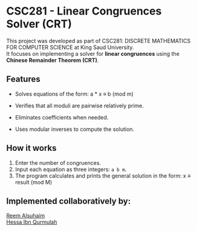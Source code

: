 # CSC281 - Linear Congruences Solver (CRT)

This project was developed as part of CSC281: DISCRETE MATHEMATICS FOR COMPUTER SCIENCE at King Saud University.  
It focuses on implementing a solver for **linear congruences** using the **Chinese Remainder Theorem (CRT)**. 


## Features
- Solves equations of the form:   a * x ≡ b (mod m)

- Verifies that all moduli are pairwise relatively prime.
- Eliminates coefficients when needed.
- Uses modular inverses to compute the solution.

## How it works
1. Enter the number of congruences.
2. Input each equation as three integers: `a b m`.
3. The program calculates and prints the general solution in the form:   x ≡ result (mod M)

## Implemented collaboratively by:
[Reem Alsuhaim](https://github.com/Reem-Alsuhaim)  
[Hessa Ibn Qurmulah](https://github.com/hessakhs)
